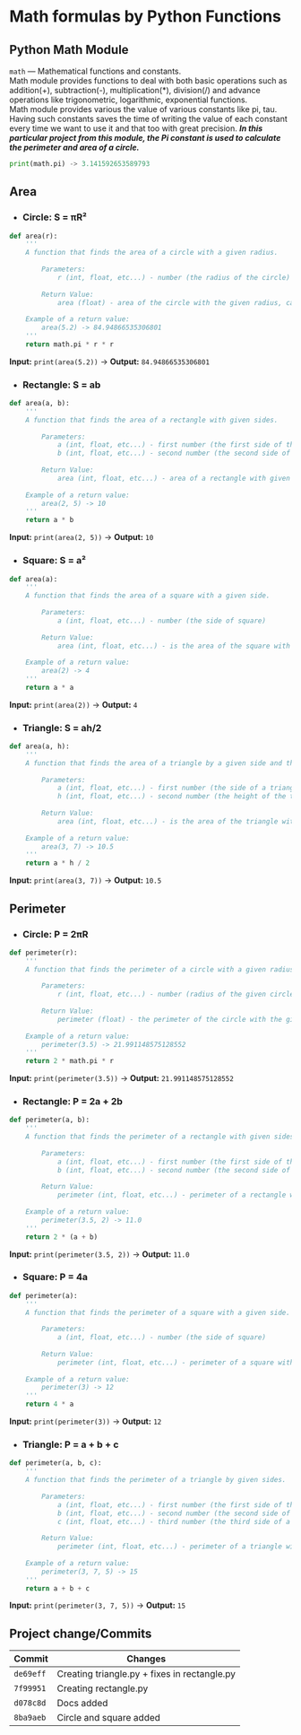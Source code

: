 # Math formulas by Python Functions

## Python Math Module  
`math` — Mathematical functions and constants.  
Math module provides functions to deal with both basic operations such as addition(+), subtraction(-), multiplication(*), division(/) and advance operations like trigonometric, logarithmic, exponential functions.  
Math module provides various the value of various constants like pi, tau. Having such constants saves the time of writing the value of each constant every time we want to use it and that too with great precision. ***In this particular project from this module, the Pi constant is used to calculate the perimeter and area of a circle.***
```python
print(math.pi) -> 3.141592653589793
```

## Area

- ### Circle: S = πR²  
```python
def area(r):
    '''
    A function that finds the area of a circle with a given radius.
    
        Parameters:
            r (int, float, etc...) - number (the radius of the circle)
        
        Return Value:
            area (float) - area of the circle with the given radius, calculated by the mathematical formula
            
    Example of a return value:
        area(5.2) -> 84.94866535306801
    '''
    return math.pi * r * r
```
**Input:** `print(area(5.2))` -> **Output:** `84.94866535306801`  

- ### Rectangle: S = ab  
```python  
def area(a, b):
    '''
    A function that finds the area of a rectangle with given sides.
        
        Parameters:
            a (int, float, etc...) - first number (the first side of the rectangle)
            b (int, float, etc...) - second number (the second side of the rectangle)
        
        Return Value:
            area (int, float, etc...) - area of a rectangle with given sides, calculated by a mathematical formula
            
    Example of a return value:
        area(2, 5) -> 10
    '''
    return a * b 
```
**Input:** `print(area(2, 5))` -> **Output:** `10`  

- ### Square: S = a²  
```python  
def area(a):
    '''
    A function that finds the area of a square with a given side.
        
        Parameters:
            a (int, float, etc...) - number (the side of square)
        
        Return Value:
            area (int, float, etc...) - is the area of the square with the given side, calculated by the mathematical formula
            
    Example of a return value:
        area(2) -> 4
    '''
    return a * a
```
**Input:** `print(area(2))` -> **Output:** `4`  

- ### Triangle: S = ah/2
```python
def area(a, h): 
    '''
    A function that finds the area of a triangle by a given side and the altitude lowered to it.
        
        Parameters:
            a (int, float, etc...) - first number (the side of a triangle)
            h (int, float, etc...) - second number (the height of the triangle)
        
        Return Value:
            area (int, float, etc...) - is the area of the triangle with the given side and the altitude lowered to it, calculated by the mathematical formula
            
    Example of a return value:
        area(3, 7) -> 10.5
    '''
    return a * h / 2 
```
**Input:** `print(area(3, 7))` -> **Output:** `10.5`  

## Perimeter
- ### Circle: P = 2πR  
```python  
def perimeter(r):
    '''
    A function that finds the perimeter of a circle with a given radius.
    
        Parameters:
            r (int, float, etc...) - number (radius of the given circle)
        
        Return Value:
            perimeter (float) - the perimeter of the circle with the given radius, calculated using a mathematical formula
            
    Example of a return value:
        perimeter(3.5) -> 21.991148575128552
    '''
    return 2 * math.pi * r
```
**Input:** `print(perimeter(3.5))` -> **Output:** `21.991148575128552`  

- ### Rectangle: P = 2a + 2b  
```python  
def perimeter(a, b): 
    '''
    A function that finds the perimeter of a rectangle with given sides.
        
        Parameters:
            a (int, float, etc...) - first number (the first side of the rectangle)
            b (int, float, etc...) - second number (the second side of the rectangle)
        
        Return Value:
            perimeter (int, float, etc...) - perimeter of a rectangle with given sides, calculated using a mathematical formula
            
    Example of a return value:
        perimeter(3.5, 2) -> 11.0
    '''
    return 2 * (a + b)
```
**Input:** `print(perimeter(3.5, 2))` -> **Output:** `11.0`  

- ### Square: P = 4a  
```python  
def perimeter(a):
    '''
    A function that finds the perimeter of a square with a given side.
        
        Parameters:
            a (int, float, etc...) - number (the side of square)
        
        Return Value:
            perimeter (int, float, etc...) - perimeter of a square with a given side, calculated using a mathematical formula
            
    Example of a return value:
        perimeter(3) -> 12
    '''
    return 4 * a
```
**Input:** `print(perimeter(3))` -> **Output:** `12`  

- ### Triangle: P = a + b + c  
```python
def perimeter(a, b, c): 
    '''
    A function that finds the perimeter of a triangle by given sides.
        
        Parameters:
            a (int, float, etc...) - first number (the first side of the triangle)
            b (int, float, etc...) - second number (the second side of the triangle)
            c (int, float, etc...) - third number (the third side of a triangle)
        
        Return Value:
            perimeter (int, float, etc...) - perimeter of a triangle with given sides, calculated using a mathematical formula
            
    Example of a return value:
        perimeter(3, 7, 5) -> 15
    '''
    return a + b + c 
```
**Input:** `print(perimeter(3, 7, 5))` -> **Output:** `15`  

## Project change/Commits  

| Commit        | Changes                                       |
|---------------| ----------------------------------------------|
| `de69eff`     | Creating triangle.py + fixes in rectangle.py  |
| `7f99951`     | Creating rectangle.py                         |
| `d078c8d`     | Docs added                                    |
| `8ba9aeb`     | Circle and square added                       |
